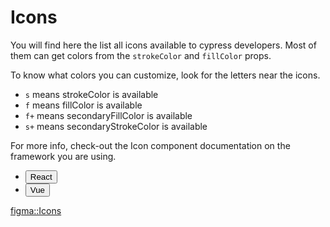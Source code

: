 <script lang="ts" setup>
import IconsGrid from './src/IconsGrid.vue'
import Button from '@cypress-design/vue-button'
</script>

# Icons

You will find here the list all icons available to cypress developers.
Most of them can get colors from the `strokeColor` and `fillColor` props.

To know what colors you can customize, look for the letters near the icons.

- `s` means strokeColor is available
- `f` means fillColor is available
- `f+` means secondaryFillColor is available
- `s+` means secondaryStrokeColor is available

For more info, check-out the Icon component documentation on the framework you are using.

<ul class="flex justify-center items-center h-[64px]">
  <li class="list-none">
		<Button variant="link" href="/components/react/Icon.html">React</Button>
	</li>
  <li class="list-none">
		<Button variant="link" href="/components/vue/Icon.html">Vue</Button>
	</li>
</ul>

[figma::Icons](https://www.figma.com/file/1WJ3GVQyMV5e7xVxPg3yID/Design-System%2C-v1.x---%40latest?type=design&node-id=969-9732&t=31Ux0Tiv1c3LsT2Q-11)

<IconsGrid />
